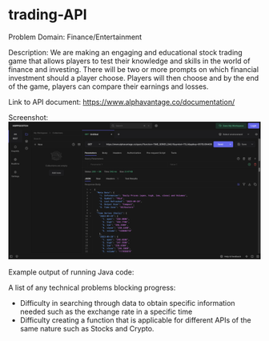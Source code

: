 # trading-API
Problem Domain: Finance/Entertainment

Description: We are making an engaging and educational stock trading game that allows players to test their knowledge 
and skills in the world of finance and investing. There will be two or more prompts on which financial investment 
should a player choose. Players will then choose and by the end of the game, players can compare their earnings and
losses. 

Link to API document: https://www.alphavantage.co/documentation/

Screenshot: ![HoppScotch_Screenshot.png](screenshots/HoppScotch_Screenshot.png)

Example output of running Java code: 

A list of any technical problems blocking progress: 
- Difficulty in searching through data to obtain specific information needed such as the exchange rate in a specific time
- Difficulty creating a function that is applicable for different APIs of the same nature such as Stocks and Crypto.
